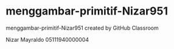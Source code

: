 # menggambar-primitif-Nizar951
menggambar-primitif-Nizar951 created by GitHub Classroom

Nizar Mayraldo
05111940000004
